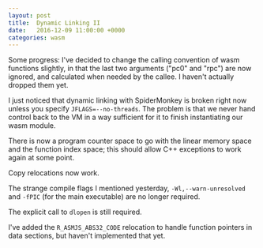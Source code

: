 ```yaml
---
layout: post
title:  Dynamic Linking II
date:   2016-12-09 11:00:00 +0000
categories: wasm
---
```

Some progress: I've decided to change the calling convention of wasm functions slightly, in that the last two arguments ("pc0" and "rpc") are now ignored, and calculated when needed by the callee.  I haven't actually dropped them yet.

I just noticed that dynamic linking with SpiderMonkey is broken right
now unless you specify `JFLAGS=--no-threads`. The problem is that we never hand control back to the VM in a way sufficient for it to finish instantiating our wasm module.

There is now a program counter space to go with the linear memory space and the function index space; this should allow C++ exceptions to work again at some point.

Copy relocations now work.

The strange compile flags I mentioned yesterday, `-Wl,--warn-unresolved` and `-fPIC` (for the main executable) are no longer required.

The explicit call to `dlopen` is still required.

I've added the `R_ASMJS_ABS32_CODE` relocation to handle function pointers in data sections, but haven't implemented that yet.

